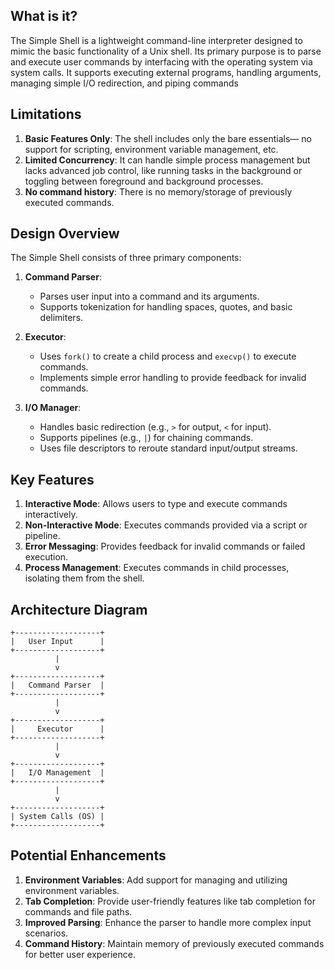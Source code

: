 ## What is it?
The Simple Shell is a lightweight command-line interpreter designed to mimic the basic functionality of a Unix shell. Its primary purpose is to parse and execute user commands by interfacing with the operating system via system calls. It supports executing external programs, handling arguments, managing simple I/O redirection, and piping commands

## Limitations
1. **Basic Features Only**: The shell includes only the bare essentials— no support for scripting, environment variable management, etc.
2. **Limited Concurrency**: It can handle simple process management but lacks advanced job control, like running tasks in the background or toggling between foreground and background processes.
3. **No command history**: There is no memory/storage of previously executed commands.

## Design Overview
The Simple Shell consists of three primary components:

1. **Command Parser**:
   - Parses user input into a command and its arguments.
   - Supports tokenization for handling spaces, quotes, and basic delimiters.

2. **Executor**:
   - Uses `fork()` to create a child process and `execvp()` to execute commands.
   - Implements simple error handling to provide feedback for invalid commands.

3. **I/O Manager**:
   - Handles basic redirection (e.g., `>` for output, `<` for input).
   - Supports pipelines (e.g., `|`) for chaining commands.
   - Uses file descriptors to reroute standard input/output streams.

## Key Features
1. **Interactive Mode**: Allows users to type and execute commands interactively.
2. **Non-Interactive Mode**: Executes commands provided via a script or pipeline.
3. **Error Messaging**: Provides feedback for invalid commands or failed execution.
4. **Process Management**: Executes commands in child processes, isolating them from the shell.

## Architecture Diagram
```
+-------------------+
|   User Input      |
+-------------------+
          |
          v
+-------------------+
|   Command Parser  |
+-------------------+
          |
          v
+-------------------+
|     Executor      |
+-------------------+
          |
          v
+-------------------+
|   I/O Management  |
+-------------------+
          |
          v
+-------------------+
| System Calls (OS) |
+-------------------+
```

## Potential Enhancements
1. **Environment Variables**: Add support for managing and utilizing environment variables.
2. **Tab Completion**: Provide user-friendly features like tab completion for commands and file paths.
3. **Improved Parsing**: Enhance the parser to handle more complex input scenarios.
4. **Command History**: Maintain memory of previously executed commands for better user experience.


